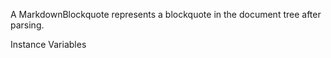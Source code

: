 A MarkdownBlockquote represents a blockquote in the document tree after parsing.

Instance Variables
